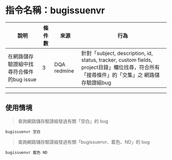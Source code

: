 # 指令名稱：bugissuenvr

| 說明 | 條件數 | 來源 | 行為 |
| -| - | - | - |
|  在網路儲存驗證組中找尋符合條件的bug issue  | 3 | DQA redmine |針對「subject, description, id, status, tracker, custom fields, project目錄」欄位找尋，符合所有「搜尋條件」的「交集」之 網路儲存驗證組bug|

***
## 使用情境 
>查詢網路儲存驗證組發過有關「空白」的 bug

```
bugissuenvr 空白
```
>查詢網路儲存驗證組發過有關「bugissuenvr、藍色、ND」的 bug

```
bugissuenvr 藍色 ND
```





































